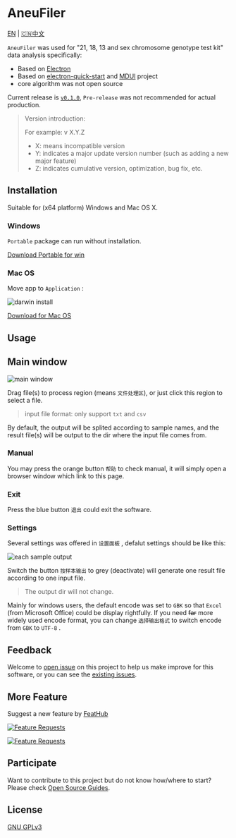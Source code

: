 # AneuFiler

[EN](README.md) | [🇨🇳中文](README.CN.md)

`AneuFiler` was used for "21, 18, 13 and sex chromosome genotype test kit" data analysis specifically:

- Based on [Electron](https://electronjs.org)
- Based on [electron-quick-start](https://github.com/electron/electron-quick-start) and [MDUI](https://github.com/zdhxiong/mdui) project
- core algorithm was not open source

Current release is [`v0.1.0`](https://github.com/NTLx/AneuFiler/releases/tag/v0.1.0), `Pre-release` was not recommended for actual production.

> Version introduction:
>
> For example: v X.Y.Z
>
> - X: means incompatible version
> - Y: indicates a major update version number (such as adding a new major feature)
> - Z: indicates cumulative version, optimization, bug fix, etc.

## Installation

Suitable for (x64 platform) Windows and Mac OS X.

### Windows

`Portable` package can run without installation.

[Download Portable for win](https://github.com/NTLx/AneuFiler/releases/download/v0.1.0/AneuFiler.v0.1.0.Win_Portable.exe)

### Mac OS

Move app to `Application` :

![darwin install](https://lx-public-pic.oss-cn-shanghai.aliyuncs.com/PicGo/20190917162246.png)

[Download for Mac OS](https://github.com/NTLx/AneuFiler/releases/download/v0.1.0/AneuFiler.v0.1.0.MacOS.dmg)

## Usage

## Main window

![main window](https://lx-public-pic.oss-cn-shanghai.aliyuncs.com/PicGo/20190918134715.png)

Drag file(s) to process region (means `文件处理区`), or just click this region to select a file.

> input file format: only support `txt` and `csv`

By default, the output will be splited according to sample names, and the result file(s) will be output to the dir where the input file comes from.

### Manual

You may press the orange button `帮助` to check manual, it will simply open a browser window which link to this page.

### Exit

Press the blue button `退出` could exit the software.

### Settings

Several settings was offered in `设置面板` , defalut settings should be like this:

![each sample output](https://lx-public-pic.oss-cn-shanghai.aliyuncs.com/PicGo/20190918135907.png)

Switch the button `按样本输出` to grey (deactivate) will generate one result file according to one input file.

> The output dir will not change.

Mainly for windows users, the default encode was set to `GBK` so that `Excel` (from Microsoft Office) could be display rightfully. If you need ~~far~~ more widely used encode format, you can change `选择输出格式` to switch encode from `GBK` to `UTF-8` .

## Feedback

Welcome to [open issue](https://github.com/NTLx/AneuFiler/issues/new/choose) on this project to help us make improve for this software, or you can see the [existing issues](https://github.com/NTLx/AneuFiler/issues).

## More Feature

Suggest a new feature by [FeatHub](https://feathub.com/NTLx/AneuFiler)

[![Feature Requests](https://cloud.githubusercontent.com/assets/390379/10127973/045b3a96-6560-11e5-9b20-31a2032956b2.png)](https://feathub.com/NTLx/AneuFiler)

[![Feature Requests](https://feathub.com/NTLx/AneuFiler?format=svg)](https://feathub.com/NTLx/AneuFiler)

## Participate

Want to contribute to this project but do not know how/where to start? Please check [Open Source Guides](https://opensource.guide/).

## License

[GNU GPLv3](LICENSE.md)
